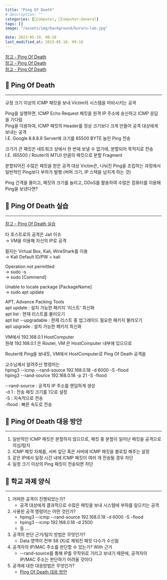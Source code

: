 ```yaml
---
title: "Ping Of Death"
# description: ""
categories: [💫Computer, 🌚Computer-General]
tags: []
image: "/assets/img/background/kururu-lab.jpg"

date: 2023-05-10. 09:18
last_modified_at: 2023-05-10. 09:18
---
```


[참고 - Ping Of Death](https://run-it.tistory.com/52)  
[참고 - Ping Of Death](https://ko.wikipedia.org/wiki/%EC%A3%BD%EC%9D%8C%EC%9D%98_%ED%95%91)  
[참고 - Ping Of Death](https://www.cloudflare.com/ko-kr/learning/ddos/ping-of-death-ddos-attack/)  

## 💫 Ping Of Death

---

규정 크기 이상의 ICMP 패킷을 보내 Victim의 시스템을 마비시키는 공격  

Ping을 실행하면, ICMP Echo Request 패킷을 원격 IP 주소에 송신하고 ICMP 응답을 기다림  
Ping을 이용하여, ICMP 패킷의 Header를 정상 크기보다 크게 만들어 공격 대상에게 보내는 공격  
I.E. Google 8.8.8.8 Server에 크기를 65500 BYTE 늘린 Ping 전송  

크기가 큰 패킷은 네트워크 상에서 한 번에 보낼 수 없기에, 분할되어 목적지로 전송  
I.E. (65500 / Router의 MTU) 만큼의 패킷으로 분할 Fragment  

분할되어진 수많은 패킷을 받은 공격 대상 Victim은, 나눠진 Ping을 조립하는 과정에서 일반적인 Ping보다 부하가 발행 (버퍼 크기, IP 스택을 넘치게 하는 것)  

Ping 간격을 줄이고, 패킷의 크기를 늘리고, DDoS를 활용하여 수많은 컴퓨터를 이용해 Ping을 보낸다면?  

## 💫 Ping Of Death 실습

---

[참고 - Ping Of Death 실습](https://blog.naver.com/skyclad1975/220366329285)  

타 호스트로의 공격은 Jail 이슈  
→ VM을 이용해 자신의 IP로 공격  

필자는 Virtual Box, Kali, WireShark를 이용  
→ Kali Default ID/PW = kali  

Operation not permitted  
→ sudo -s  
→ sudo [Commend]  

Unable to locate package [PackageName]  
→ sudo apt update  

APT, Advance Packing Tools  
apt update : 설치 가능한 패키지 '리스트' 최신화  
apt list : 현재 리스트를 불러오기  
apt list --upgradable : 현재 리스트 중 업그레이드 필요한 패키지 불러오기  
apt upgrade : 설치 가능한 패키지 최신화  

VM에서 192.168.0.1 HostComputer  
원래 192.168.0.1 은 Router, VM 은 HostComputer 내부에 있으므로  

Router에 Ping을 보내듯, VM에서 HostComputer로 Ping Of Death 공격을  

교수님께서 알려주신 명령어는  
hping3 --icmp --rand-source 192.168.0.18 -d 6000 -S -flood  
hping3 --rand-source 192.168.0.18 -p 21 -S -flood  

--rand-source : 공격자 IP 주소를 랜덤하게 생성  
-d 1 : 전송 패킷 크기를 1으로 설정  
-S : 지속적으로 전송  
-flood : 빠른 속도로 전송  

## 💫 Ping Of Death 대응 방안

---

1. 일반적인 ICMP 패킷은 분할하지 않으므로, 패킷 중 분할이 일어난 패킷을 공격으로 의심/탐지
2. ICMP 패킷 자체를, 서버 앞단 혹은 서버에 ICMP 패킷을 블로킹 해주는 설정
3. 같은 IP에서 일정 시간 내에 ICMP 패킷이 여러 개 전송될 경우 차단
4. 일정 크기 이상의 Ping 패킷이 전송되면 차단

## 💫 학교 과제 양식

---

1. 어떠한 공격이 진행되었는가?
   - 공격 대상에게 결과적으로 수많은 패킷을 보내 시스템에 부하를 일으키는 공격
2. 사용된 공격 명령어는 어떤 것인가?
   - hping3 --icmp --rand-source 192.168.0.18 -d 6000 -S -flood
   - hping3 --icmp 192.168.0.18 -d 2500
   - 등 ...
3. 공격의 판단 근거/탐지 방법은 무엇인가?
   - Data 영역이 전부 58 (X)로 채워진 패킷 다수가 수신됨
4. 공격자의 IP/MAC 주소를 판단할 수 있는가? With 근거
   - --rand-source를 통해 IP를 무작위로 가리고 보내기 때문에, 공격자의 IP/MAC 주소는 판단하기 어려울 것이다
5. 공격에 대한 대응방법은 무엇인가?
   - [Ping Of Death 대응 방안](#ping-of-death-대응-방안)
